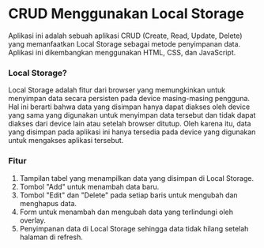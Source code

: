 # CRUD Menggunakan Local Storage

Aplikasi ini adalah sebuah aplikasi CRUD (Create, Read, Update, Delete) yang memanfaatkan Local Storage sebagai metode penyimpanan data. Aplikasi ini dikembangkan menggunakan HTML, CSS, dan JavaScript.

### Local Storage?

Local Storage adalah fitur dari browser yang memungkinkan untuk menyimpan data secara persisten pada device masing-masing pengguna. Hal ini berarti bahwa data yang disimpan hanya dapat diakses oleh device yang sama yang digunakan untuk menyimpan data tersebut dan tidak dapat diakses dari device lain atau setelah browser ditutup. Oleh karena itu, data yang disimpan pada aplikasi ini hanya tersedia pada device yang digunakan untuk mengakses aplikasi tersebut.

### Fitur

1. Tampilan tabel yang menampilkan data yang disimpan di Local Storage.
2. Tombol "Add" untuk menambah data baru.
3. Tombol "Edit" dan "Delete" pada setiap baris untuk mengubah dan menghapus data.
4. Form untuk menambah dan mengubah data yang terlindungi oleh overlay.
5. Penyimpanan data di Local Storage sehingga data tidak hilang setelah halaman di refresh.
